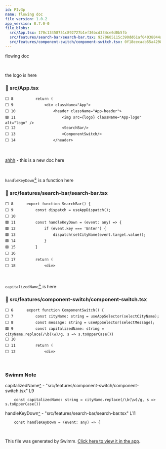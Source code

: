 ```yaml
---
id: PIv3p
name: flowing doc
file_version: 1.0.2
app_version: 0.7.0-0
file_blobs:
  src/App.tsx: 170c13458751c892727b1ef36bcd334ce6d0b5fb
  src/features/search-bar/search-bar.tsx: 9370605115c390dd61af04038044abe7b6ca81f7
  src/features/component-switch/component-switch.tsx: 0f18eecaab55a4298d4a72846fcd0307a2f1ccdb
---
```


flowing doc

<br/>

the logo is here
<!-- NOTE-swimm-snippet: the lines below link your snippet to Swimm -->
### 📄 src/App.tsx
```tsx
⬜ 8          return (
⬜ 9              <div className="App">
⬜ 10                 <header className="App-header">
🟩 11                     <img src={logo} className="App-logo" alt="logo" />
⬜ 12                     <SearchBar/>
⬜ 13                     <ComponentSwitch/>
⬜ 14                 </header>
```

<br/>

[ahhh](ahhh.7yg2i.sw.md) - this is a new doc here

<br/>

`handleKeyDown`[<sup id="13cfPy">↓</sup>](#f-13cfPy) is a function here
<!-- NOTE-swimm-snippet: the lines below link your snippet to Swimm -->
### 📄 src/features/search-bar/search-bar.tsx
```tsx
⬜ 8      export function SearchBar() {
⬜ 9          const dispatch = useAppDispatch();
⬜ 10     
🟩 11         const handleKeyDown = (event: any) => {
🟩 12             if (event.key === 'Enter') {
🟩 13                 dispatch(setCityName(event.target.value));
🟩 14             }
🟩 15         }
⬜ 16     
⬜ 17         return (
⬜ 18             <div>
```

<br/>

`capitalizedName`[<sup id="Z158zQe">↓</sup>](#f-Z158zQe) is here
<!-- NOTE-swimm-snippet: the lines below link your snippet to Swimm -->
### 📄 src/features/component-switch/component-switch.tsx
```tsx
⬜ 6      export function ComponentSwitch() {
⬜ 7          const cityName: string = useAppSelector(selectCityName);
⬜ 8          const message: string = useAppSelector(selectMessage);
🟩 9          const capitalizedName: string = cityName.replace(/\b(\w)/g, s => s.toUpperCase())
⬜ 10     
⬜ 11         return (
⬜ 12             <div>
```

<br/>

<!-- THIS IS AN AUTOGENERATED SECTION. DO NOT EDIT THIS SECTION DIRECTLY -->
### Swimm Note

<span id="f-Z158zQe">capitalizedName</span>[^](#Z158zQe) - "src/features/component-switch/component-switch.tsx" L9
```tsx
    const capitalizedName: string = cityName.replace(/\b(\w)/g, s => s.toUpperCase())
```

<span id="f-13cfPy">handleKeyDown</span>[^](#13cfPy) - "src/features/search-bar/search-bar.tsx" L11
```tsx
    const handleKeyDown = (event: any) => {
```

<br/>

This file was generated by Swimm. [Click here to view it in the app](http://localhost:5000/repos/Z2l0aHViJTNBJTNBc3Rva2Utd2VhdGhlciUzQSUzQUFkZGllQ29oZW4=/docs/PIv3p).